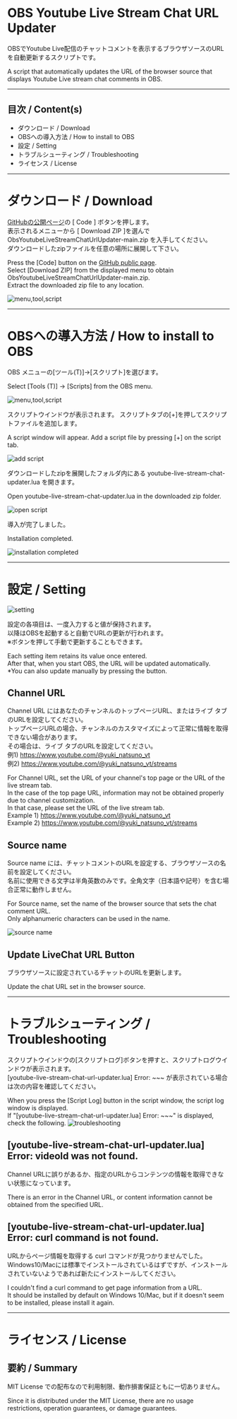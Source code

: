
# OBS Youtube Live Stream Chat URL Updater

OBSでYoutube Live配信のチャットコメントを表示するブラウザソースのURLを自動更新するスクリプトです。

A script that automatically updates the URL of the browser source that displays Youtube Live stream chat comments in OBS.

---

## 目次 / Content(s)
* ダウンロード / Download
* OBSへの導入方法 / How to install to OBS
* 設定 / Setting
* トラブルシューティング / Troubleshooting
* ライセンス / License

---

# ダウンロード / Download

[GitHubの公開ページ](https://github.com/yuki-natsuno-vt/ObsYoutubeLiveStreamChatUrlUpdater)の [ Code ] ボタンを押します。<br>
表示されるメニューから [ Download ZIP ]を選んで ObsYoutubeLiveStreamChatUrlUpdater-main.zip を入手してください。<br>
ダウンロードしたzipファイルを任意の場所に展開して下さい。

Press the [Code] button on the [GitHub public page](https://github.com/yuki-natsuno-vt/ObsYoutubeLiveStreamChatUrlUpdater). <br>
Select [Download ZIP] from the displayed menu to obtain ObsYoutubeLiveStreamChatUrlUpdater-main.zip. <br>
Extract the downloaded zip file to any location.

![menu,tool,script](docs/img/000.png)

---

# OBSへの導入方法 / How to install to OBS
OBS メニューの[ツール(T)]→[スクリプト]を選びます。

Select [Tools (T)] → [Scripts] from the OBS menu.

![menu,tool,script](docs/img/020.png)

スクリプトウインドウが表示されます。 スクリプトタブの[+]を押してスクリプトファイルを追加します。

A script window will appear. Add a script file by pressing [+] on the script tab.

![add script](docs/img/030.png)

ダウンロードしたzipを展開したフォルダ内にある youtube-live-stream-chat-updater.lua を開きます。

Open youtube-live-stream-chat-updater.lua in the downloaded zip folder.

![open script](docs/img/040.png)

導入が完了しました。

Installation completed.

![installation completed](docs/img/050.png)

---

# 設定 / Setting

![setting](docs/img/060.png)

設定の各項目は、一度入力すると値が保持されます。<br>
以降はOBSを起動すると自動でURLの更新が行われます。<br>
※ボタンを押して手動で更新することもできます。

Each setting item retains its value once entered.<br>
After that, when you start OBS, the URL will be updated automatically.<br>
*You can also update manually by pressing the button.

## Channel URL

Channel URL にはあなたのチャンネルのトップページURL、またはライブ タブのURLを設定してください。<br>
トップページURLの場合、チャンネルのカスタマイズによって正常に情報を取得できない場合があります。<br>
その場合は、ライブ タブのURLを設定してください。<br>
例1) https://www.youtube.com/@yuki_natsuno_vt<br>
例2) https://www.youtube.com/@yuki_natsuno_vt/streams

For Channel URL, set the URL of your channel's top page or the URL of the live stream tab.<br>
In the case of the top page URL, information may not be obtained properly due to channel customization.<br>
In that case, please set the URL of the live stream tab.<br>
Example 1) https://www.youtube.com/@yuki_natsuno_vt<br>
Example 2) https://www.youtube.com/@yuki_natsuno_vt/streams

## Source name

Source name には、チャットコメントのURLを設定する、ブラウザソースの名前を設定してください。<br>
名前に使用できる文字は半角英数のみです。全角文字（日本語や記号）を含む場合正常に動作しません。

For Source name, set the name of the browser source that sets the chat comment URL.<br>
Only alphanumeric characters can be used in the name.

![source name](docs/img/010.png)

## Update LiveChat URL Button

ブラウザソースに設定されているチャットのURLを更新します。

Update the chat URL set in the browser source.

---

# トラブルシューティング / Troubleshooting

スクリプトウインドウの[スクリプトログ]ボタンを押すと、スクリプトログウインドウが表示されます。<br>
[youtube-live-stream-chat-url-updater.lua] Error: ~~~ が表示されている場合は次の内容を確認してください。

When you press the [Script Log] button in the script window, the script log window is displayed.<br>
If "[youtube-live-stream-chat-url-updater.lua] Error: ~~~" is displayed, check the following.
![troubleshooting](docs/img/070.png)

## [youtube-live-stream-chat-url-updater.lua] Error: videoId was not found.

Channel URLに誤りがあるか、指定のURLからコンテンツの情報を取得できない状態になっています。

There is an error in the Channel URL, or content information cannot be obtained from the specified URL.

## [youtube-live-stream-chat-url-updater.lua] Error: curl command is not found.

URLからページ情報を取得する curl コマンドが見つかりませんでした。<br>
Windows10/Macには標準でインストールされているはずですが、インストールされていないようであれば新たにインストールしてください。

I couldn't find a curl command to get page information from a URL. <br>
It should be installed by default on Windows 10/Mac, but if it doesn't seem to be installed, please install it again.

---

# ライセンス / License
## 要約 / Summary

MIT License での配布なので利用制限、動作損害保証ともに一切ありません。

Since it is distributed under the MIT License, there are no usage restrictions, operation guarantees, or damage guarantees.